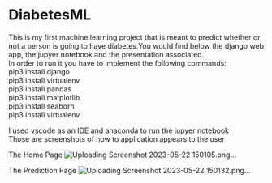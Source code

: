 # DiabetesML
This is my first machine learning project that is meant to predict whether or not a person is going to have diabetes.You would find below the django web app, the jupyer notebook and the presentation associated. <br/>
In order to run it you have to implement the following commands: <br/>
pip3 install django <br/>
pip3 install virtualenv <br/>
pip3 install pandas <br/>
pip3 install matplotlib <br/>
pip3 install seaborn <br/>
pip3 install virtualenv <br/>

I used vscode as an IDE and anaconda to run the jupyer notebook <br/>
Those are screenshots of how to application appears to the user

The Home Page
![Uploading Screenshot 2023-05-22 150105.png…]()

The Prediction Page
![Uploading Screenshot 2023-05-22 150132.png…]()

